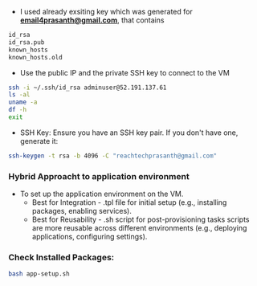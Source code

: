 - I used already exsiting key which was generated for **email4prasanth@gmail.com**, that contains
```sh
id_rsa
id_rsa.pub
known_hosts
known_hosts.old
```
- Use the public IP and the private SSH key to connect to the VM
```sh
ssh -i ~/.ssh/id_rsa adminuser@52.191.137.61
ls -al
uname -a
df -h
exit
```
- SSH Key: Ensure you have an SSH key pair. If you don't have one, generate it:
```sh
ssh-keygen -t rsa -b 4096 -C "reachtechprasanth@gmail.com"
```
### Hybrid Approacht to application environment
- To set up the application environment on the VM.
    - Best for Integration - .tpl file for initial setup (e.g., installing packages, enabling services).
    - Best for Reusability - .sh script for post-provisioning tasks scripts are more reusable across different environments (e.g., deploying applications, configuring settings).
### Check Installed Packages:
```sh
bash app-setup.sh
```
